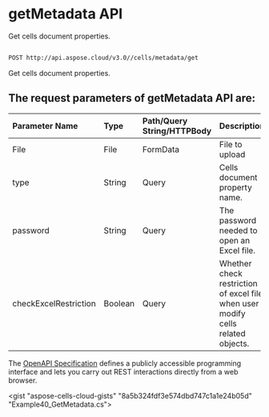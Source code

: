 # **getMetadata API**

Get cells document properties. 

```bash

POST http://api.aspose.cloud/v3.0//cells/metadata/get

```
Get cells document properties.

## The request parameters of **getMetadata** API are: 

| Parameter Name | Type | Path/Query String/HTTPBody | Description | 
| :- | :- | :- |:- | 
|File|File|FormData|File to upload|
|type|String|Query|Cells document property name.|
|password|String|Query|The password needed to open an Excel file.|
|checkExcelRestriction|Boolean|Query|Whether check restriction of excel file when user modify cells related objects.|


The [OpenAPI Specification](https://reference.aspose.cloud/cells/#/LightCellsController/GetMetadata) defines a publicly accessible programming interface and lets you carry out REST interactions directly from a web browser.

<gist "aspose-cells-cloud-gists" "8a5b324fdf3e574dbd747c1a1e24b05d" "Example40_GetMetadata.cs">

